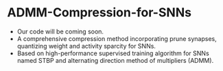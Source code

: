 # ADMM-Compression-for-SNNs
- Our code will be coming soon.
- A comprehensive compression method incorporating prune synapses, quantizing weight and activity sparcity for SNNs.
- Based on high-performance supervised training algorithm for SNNs named STBP and alternating direction method of multipliers (ADMM).
